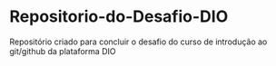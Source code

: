 # Repositorio-do-Desafio-DIO
Repositório criado para concluir o desafio do curso de introdução ao git/github da plataforma DIO
